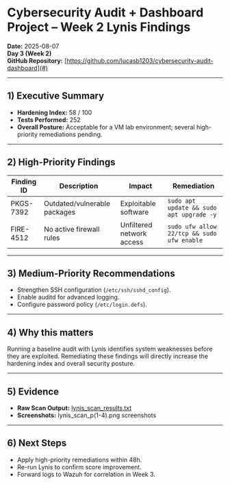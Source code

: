 # Cybersecurity Audit + Dashboard Project – Week 2 Lynis Findings  
**Date:** 2025-08-07  
**Day 3 (Week 2)**  
**GitHub Repository:** [https://github.com/lucasb1203/cybersecurity-audit-dashboard](#)

---

## 1) Executive Summary
- **Hardening Index:** 58 / 100  
- **Tests Performed:** 252  
- **Overall Posture:** Acceptable for a VM lab environment; several high-priority remediations pending.

---

## 2) High-Priority Findings
| Finding ID | Description | Impact | Remediation |
|------------|-------------|--------|-------------|
| PKGS-7392 | Outdated/vulnerable packages | Exploitable software | `sudo apt update && sudo apt upgrade -y` |
| FIRE-4512 | No active firewall rules | Unfiltered network access | `sudo ufw allow 22/tcp && sudo ufw enable` |

---

## 3) Medium-Priority Recommendations
- Strengthen SSH configuration (`/etc/ssh/sshd_config`).
- Enable auditd for advanced logging.
- Configure password policy (`/etc/login.defs`).

---

## 4) Why this matters

Running a baseline audit with Lynis identifies system weaknesses before they are exploited. Remediating these findings will directly increase the hardening index and overall security posture.

---

## 5) Evidence
- **Raw Scan Output:** [lynis_scan_results.txt](./lynis_scan_results.txt)  
- **Screenshots:**  lynis_scan_p(1-4).png screenshots

---

## 6) Next Steps
- Apply high-priority remediations within 48h.
- Re-run Lynis to confirm score improvement.
- Forward logs to Wazuh for correlation in Week 3.

